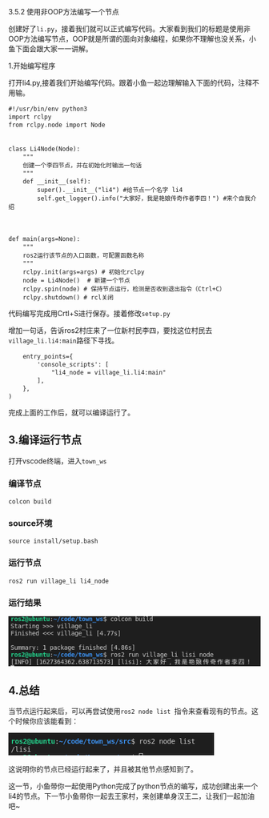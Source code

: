 3.5.2 使用非OOP方法编写一个节点

创建好了`li.py`，接着我们就可以正式编写代码。大家看到我们的标题是使用非OOP方法编写节点，OOP就是所谓的面向对象编程，如果你不理解也没关系，小鱼下面会跟大家一一讲解。

1.开始编写程序

打开li4.py,接着我们开始编写代码。跟着小鱼一起边理解输入下面的代码，注释不用输。

```
#!/usr/bin/env python3
import rclpy
from rclpy.node import Node


class Li4Node(Node):
    """
    创建一个李四节点，并在初始化时输出一句话
    """
    def __init__(self):
        super().__init__("li4") #给节点一个名字 li4
        self.get_logger().info("大家好，我是艳娘传奇作者李四！") #来个自我介绍



def main(args=None):
    """
    ros2运行该节点的入口函数，可配置函数名称
    """
    rclpy.init(args=args) # 初始化rclpy
    node = Li4Node()  # 新建一个节点
    rclpy.spin(node) # 保持节点运行，检测是否收到退出指令（Ctrl+C）
    rclpy.shutdown() # rcl关闭
```



代码编写完成用Crtl+S进行保存。接着修改`setup.py`

增加一句话，告诉ros2村庄来了一位新村民李四，要找这位村民去`village_li.li4:main`路径下寻找。

```
    entry_points={
        'console_scripts': [
            "li4_node = village_li.li4:main"
        ],
    },
)
```



完成上面的工作后，就可以编译运行了。



## 3.编译运行节点

打开vscode终端，进入`town_ws`

### 编译节点

```
colcon build
```

### source环境

```
source install/setup.bash
```

### 运行节点

```
ros2 run village_li li4_node
```

### 运行结果

![image-20210727134002735](3.5.2使用非OOP方法编写一个节点并测试/imgs/image-20210727134002735.png)

## 4.总结

当节点运行起来后，可以再尝试使用`ros2 node list `指令来查看现有的节点。这个时候你应该能看到：

![image-20210727135236470](3.5.2使用非OOP方法编写一个节点并测试/imgs/image-20210727135236470.png)

这说明你的节点已经运行起来了，并且被其他节点感知到了。



这一节，小鱼带你一起使用Python完成了python节点的编写，成功创建出来一个li4的节点。下一节小鱼带你一起去王家村，来创建单身汉王二，让我们一起加油吧~